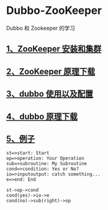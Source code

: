 # Dubbo-ZooKeeper
Dubbo 和 Zookeeper 的学习



## [1、ZooKeeper 安装和集群](https://github.com/wgc00/Dubbo-ZooKeeper/blob/master/ZooKeeper/zookeeper.md)

## [2、ZooKeeper 原理下载](https://github.com/wgc00/Dubbo-ZooKeeper/raw/master/ZooKeeper/Zookeeper%20%E5%AD%A6%E4%B9%A0.docx)

## [3、dubbo 使用以及配置](https://github.com/wgc00/Dubbo-ZooKeeper/blob/master/Dubbo/dubbo.md)

## [4、dubbo 原理下载](https://github.com/wgc00/Dubbo-ZooKeeper/raw/master/Dubbo/dubbo.docx)


## [5、例子](https://github.com/wgc00/dubbo)


``` flow
st=>start: Start
op=>operation: Your Operation
sub=>subroutine: My Subroutine
cond=>condition: Yes or No?
io=>inputoutput: catch something...
e=>end: End

st->op->cond
cond(yes)->io->e
cond(no)->sub(right)->op

``` 
